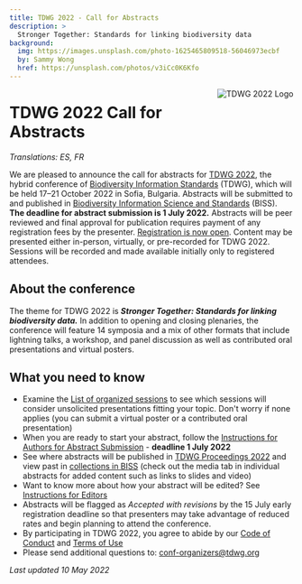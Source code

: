 ```yaml
---
title: TDWG 2022 - Call for Abstracts
description: >
  Stronger Together: Standards for linking biodiversity data
background:
  img: https://images.unsplash.com/photo-1625465809518-56046973ecbf
  by: Sammy Wong
  href: https://unsplash.com/photos/v3iCc0K6Kfo
---
```


<img src="https://static.tdwg.org/conferences/2022/tdwg-2022-logo-sm.png" alt="TDWG 2022 Logo" style="float:right;padding-left:10px;padding-bottom:10px">

# TDWG 2022 Call for Abstracts 

_Translations: ES, FR_

We are pleased to announce the call for abstracts for [TDWG 2022](https://www.tdwg.org/conferences/2022/), the hybrid conference of [Biodiversity Information Standards](https://tdwg.org/) (TDWG), which will be held 17–21 October 2022 in Sofia, Bulgaria. Abstracts will be submitted to and published in [Biodiversity Information Science and Standards](https://biss.pensoft.net/) (BISS). **The deadline for abstract submission is 1 July 2022.** Abstracts will be peer reviewed and final approval for publication requires payment of any registration fees by the presenter. [Registration is now open](https://events.pensoft.net/events/tdwg-2022-hybrid-conference). Content may be presented either in-person, virtually, or pre-recorded for TDWG 2022. Sessions will be recorded and made available initially only to registered attendees.

## About the conference

The theme for TDWG 2022 is _**Stronger Together: Standards for linking biodiversity data.**_ In addition to opening and closing plenaries, the conference will feature 14 symposia and a mix of other formats that include lightning talks, a workshop, and panel discussion as well as contributed oral presentations and virtual posters. 

## What you need to know

 * Examine the [List of organized sessions](../session-list/) to see which sessions will consider unsolicited presentations fitting your topic. Don't worry if none applies (you can submit a virtual poster or a contributed oral presentation)
 * When you are ready to start your abstract, follow the [Instructions for Authors for Abstract Submission](https://www.tdwg.org/conferences/2022/instructions-for-abstract-submission/) - **deadline 1 July 2022**
 * See where abstracts will be published in [TDWG Proceedings 2022](https://biss.pensoft.net/collection/384/) and view past in [collections in BISS](https://biss.pensoft.net/collections/) (check out the media tab in individual abstracts for added content such as links to slides and video)
 * Want to know more about how your abstract will be edited? See [Instructions for Editors](https://www.tdwg.org/conferences/2022/instructions-for-editors/)
 * Abstracts will be flagged as _Accepted with revisions_ by the 15 July early registration deadline so that presenters may take advantage of reduced rates and begin planning to attend the conference.
 * By participating in TDWG 2022, you agree to abide by our [Code of Conduct](https://www.tdwg.org/about/code-of-conduct/) and [Terms of Use](https://www.tdwg.org/about/terms-of-use/)
 * Please send additional questions to: [conf-organizers@tdwg.org](mailto:conf-organizers@tdwg.org)


_Last updated 10 May 2022_
